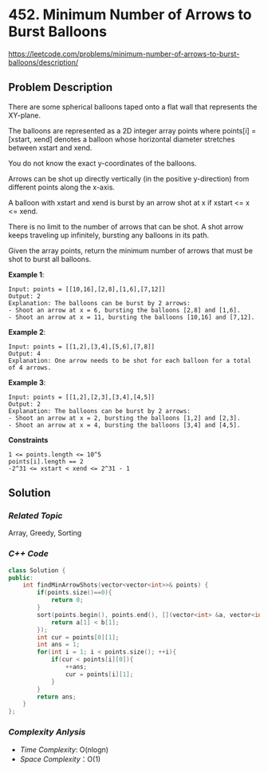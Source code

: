 # 452. Minimum Number of Arrows to Burst Balloons
https://leetcode.com/problems/minimum-number-of-arrows-to-burst-balloons/description/

## Problem Description

There are some spherical balloons taped onto a flat wall that represents the XY-plane.

The balloons are represented as a 2D integer array points where points[i] = [xstart, xend] denotes a balloon whose horizontal diameter stretches between xstart and xend.

You do not know the exact y-coordinates of the balloons.

Arrows can be shot up directly vertically (in the positive y-direction) from different points along the x-axis.

A balloon with xstart and xend is burst by an arrow shot at x if xstart <= x <= xend.

There is no limit to the number of arrows that can be shot. A shot arrow keeps traveling up infinitely, bursting any balloons in its path.

Given the array points, return the minimum number of arrows that must be shot to burst all balloons.

**Example 1**:
```
Input: points = [[10,16],[2,8],[1,6],[7,12]]
Output: 2
Explanation: The balloons can be burst by 2 arrows:
- Shoot an arrow at x = 6, bursting the balloons [2,8] and [1,6].
- Shoot an arrow at x = 11, bursting the balloons [10,16] and [7,12].
```
**Example 2**:
```
Input: points = [[1,2],[3,4],[5,6],[7,8]]
Output: 4
Explanation: One arrow needs to be shot for each balloon for a total of 4 arrows.
```
**Example 3**:
```
Input: points = [[1,2],[2,3],[3,4],[4,5]]
Output: 2
Explanation: The balloons can be burst by 2 arrows:
- Shoot an arrow at x = 2, bursting the balloons [1,2] and [2,3].
- Shoot an arrow at x = 4, bursting the balloons [3,4] and [4,5].
```

**Constraints**
```
1 <= points.length <= 10^5
points[i].length == 2
-2^31 <= xstart < xend <= 2^31 - 1
```

## Solution

### _Related Topic_
   Array, Greedy, Sorting

### _C++ Code_
```cpp
class Solution {
public:
    int findMinArrowShots(vector<vector<int>>& points) {
        if(points.size()==0){
            return 0;
        }
        sort(points.begin(), points.end(), [](vector<int> &a, vector<int> &b){
            return a[1] < b[1];
        });
        int cur = points[0][1];
        int ans = 1;
        for(int i = 1; i < points.size(); ++i){
            if(cur < points[i][0]){
                ++ans;
                cur = points[i][1];
            }
        }
        return ans;
    }
};
```

### _Complexity Anlysis_
- _Time Complexity_: O(nlogn)
- _Space Complexity_：O(1)
